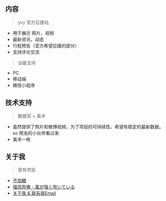 ## 内容
> ycy 官方后援站
- 用于展示 照片，视频
- 最新资讯，动态
- 行程预告（官方希望应援的部分）
- 支持评论交流

> 设备支持
- PC
- 移动端
- 微信小程序

## 技术支持
> 数据官 + 美术
- 虽然提供了照片和微博视频，为了项目的可持续性，希望有稳定的最新数据。so 爬虫的小伙伴看过来
- 美术一枚

## 关于我
> 曾有项目
- [不加糖](https://www.bjtstudio.com/)
- [强风吹拂 - 風が強く吹いている](https://wind.freedays.cc/)
- [关于我 & 联系我Email](https://dofind.github.io)
